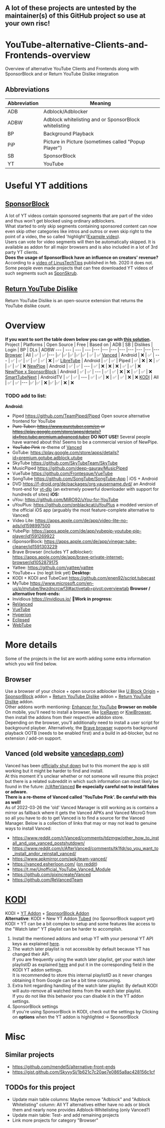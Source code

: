 
## **A lot of these projects are untested by the maintainer(s) of this GitHub project so use at your own risc!**
# YouTube-alternative-Clients-and-Frontends-overview
Overview of alternative YouTube Clients and Frontends along with SponsorBlock and or Return YouTube Dislike integration

## Abbreviations
Abbreviation | Meaning
--- | ---
ADB | Adblock/Adblocker
ADBW | Adblock whitelisting and or SponsorBlock whitelisting
BP | Background Playback
PiP | Picture in Picture (sometimes called "Popup Player")
SB | SponsorBlock
YT | YouTube

# Useful YT additions
## [SponsorBlock](https://sponsor.ajay.app/)
A lot of YT videos contain sponsored segments that are part of the video and thus won't get blocked using ordinary adblockers.  
What started to only skip segments containing sponsored content can now even skip other categories like intros and outros or even skip right to the point of a video, the so called 'highlight'([Example video](https://www.youtube.com/watch?v=b9FEpB36wZw)).  
Users can vote for video segments will then be automatically skipped.
It is available as addon for all major browsers and is also included in a lot of 3rd party YT clients.  
**Does the usage of SponsorBlock have an influence on creators' revenue?**  
According to a [video of LinusTechTips](https://www.youtube.com/watch?v=b9FEpB36wZw) published in feb. 2020 it does not.
Some people even made projects that can free downloaded YT videos of such segments such as [SponSkrub](https://github.com/faissaloo/SponSkrub).

## [Return YouTube Dislike](https://github.com/Anarios/return-youtube-dislike)
Return YouTube Dislike is an open-source extension that returns the YouTube dislike count.

# Overview
**If you want to sort the table down below you can go with [this solution](https://stackoverflow.com/questions/42843288/is-there-any-way-to-make-markdown-tables-sortable).**  
Project | Platforms | Open Source | Free | Based on | ADB | SB | Dislikes | Login | BP | DLs | ADBW
--- | --- | --- | --- |--- |--- |--- |--- |---  |---  |---  |---
[Browser](https://github.com/coffeerhyder/YouTube-alternative-Clients-and-Frontends-overview#browser) | All | ✅ | ✅  |--- |✅ |✅ |✅  |✅  |✅  | ✅ | ✅
[Vanced](https://github.com/coffeerhyder/YouTube-alternative-Clients-and-Frontends-overview#vanced) | Android | ❌ | ✅ | --- | ✅ | ✅ | ✅ | ✅ | ✅ | ❌ | ✅
[LibreTube](https://github.com/libre-tube/LibreTube) | Android | ✅ | ✅ | Piped | ✅ | ❌ | ❌ | ✅ | ✅ | ✅ | ❌
[NewPipe](https://github.com/TeamNewPipe/NewPipe) | Android | ✅ | ✅ | --- | ✅ | ❌ | ❌ | ❌ | ✅ | ✅ | ❌
[NewPipe x SponsorBlock](https://github.com/polymorphicshade/NewPipe) | Android | ✅ | ✅ | --- | ✅ | ✅ | ❌ | ❌ | ✅ | ✅ | ❌
[SmartTubeNext](https://github.com/yuliskov/SmartTubeNext) | AndroidTV | ✅ | ✅ | --- | ✅ | ✅ | ❌ | ✅ | ✅ | ❌ | ❌
[KODI](https://github.com/coffeerhyder/YouTube-alternative-Clients-and-Frontends-overview#KODI) | All | ✅ | ✅  |--- |✅ |✅ | ❌  |✅  |✅  | ❌ | ❌
### TODO add to list:
**Android:**
* Piped https://github.com/TeamPiped/Piped Open source alternative frontend for YouTube
*  ~~Pure Tuber: https://www.puretuber.com/en or https://play.google.com/store/apps/details?id=free.tube.premium.advanced.tuber~~ **DO NOT USE!** Several people have warned about this! Seems to be a commercial version of NewPipe.
* ~~YouTube Pink~~ re-theme of [Vanced](https://github.com/coffeerhyder/YouTube-alternative-Clients-and-Frontends-overview#vanced)
* GoTube: https://play.google.com/store/apps/details?id=premium.gotube.adblock.utube
* SkyTube https://github.com/SkyTubeTeam/SkyTube
* MusicPiped https://github.com/deep-gaurav/MusicPiped
* VueTube https://github.com/Frontesque/VueTube
* SongTube https://github.com/SongTube/SongTube-App | iOS + Android
* DVD https://f-droid.org/de/packages/org.yausername.dvd/ an Android front-end for [yt-dlp](https://github.com/yt-dlp/yt-dlp) (an extremely powerful downloader with support for hundreds of sites)
**iOS:**
* uYou: https://github.com/MiRO92/uYou-for-YouTube
* uYouPlus: https://github.com/qnblackcat/uYouPlus a modded version of the official iOS app (arguably the most feature-complete alternative to Vanced)
* Video Lite: https://apps.apple.com/de/app/video-lite-no-ads/id1598997500
* YubePip: https://apps.apple.com/de/app/yubepip-youtube-pip-player/id1591269922
* iSponsorBlock: https://apps.apple.com/de/app/vinegar-tube-cleaner/id1591303229
* Brave Browser (includes YT adblocker): https://apps.apple.com/de/app/brave-private-internet-browser/id1052879175
* Yattee: https://github.com/yattee/yattee
* YouTube++ (no legit link yet)
**Desktop:**
* KODI + KODI and TubeCast https://github.com/enen92/script.tubecast
* MyTube https://www.microsoft.com/en-us/p/mytube/9wzdncrcwf3l#activetab=pivot:overviewtab
**Browser / alternative front-ends:**
* Invidious https://invidious.io/
**🔸Work in progress:**  
*  [ReVanced](https://revanced.app/)  
*  [VueTube](https://github.com/Frontesque/VueTube)  
*  [Hyperion](https://discord.gg/dNZ2Ay4gga)  
*  [Eclipsed](https://discord.gg/SDsaQqvGJF)  
*  [WebTube](https://discord.gg/zypWQvxuGe)

# More details
Some of the projects in the list are worth adding some extra information which you will find below.
## Browser
Use a browser of your choice + open source adblocker like [U Block Origin](https://ublockorigin.com/) + [SponsorBlock](https://sponsor.ajay.app/) addon + [Return YouTube Dislike](https://github.com/Anarios/return-youtube-dislike) addon + [Return YouTube Dislike](https://github.com/coffeerhyder/YouTube-alternative-Clients-and-Frontends-overview#return-youtube-dislike) addon.  
Other addons worth mentioning: [Enhancer for YouTube](https://www.mrfdev.com/enhancer-for-youtube)
**Browser on mobile**
On mobile, you'll need to install a browser, like [IceRaven](https://github.com/fork-maintainers/iceraven-browser) or [KiwiBrowser](https://kiwibrowser.com/), then install the addons from their respective adddon store.  
Depending on the browser, you'll additionally need to install a user script for background playber. Alternatively, the [Brave browser](https://brave.com/) supports background playback OOTB (needs to be enabled first) and a build in ad-blocker, but no extension / add-on support.
## Vanced (old website [vancedapp.com](https://vancedapp.com/))
Vanced has been [officially shut down](https://telegra.ph/Vanced-Discontinuation-03-19) but to this moment the app is still working but it might be harder to find and install.  
At this moment it's unclear whether or not someone will resume this project but there is a related subreddit in which such information can most likely be found in the future: [/r/AfterVanced](https://www.reddit.com/r/AfterVanced/)
**Be especially careful not to install fakes or adware.  
There is a re-theme of Vanced called 'YouTube Pink'. Be careful with this as well!**  
As of 2022-03-26 the 'old' Vanced Manager is still working as is contains a mirror as fallback where it gets the Vanced APKs and Vanced MicroG from so all you have to do to get Vanced is to find a source for the Vanced Manager.
Below is a collection of links that may or may not lead to genuine ways to install Vanced:
* https://www.reddit.com/r/Vanced/comments/tdzmgw/other_how_to_install_and_use_vanced_postshutdown/
* https://www.reddit.com/r/AfterVanced/comments/tk1fdr/so_you_want_to_install_andor_reinstall_vanced/
* https://www.apkmirror.com/apk/team-vanced/
* https://vanced.esherloon.com/ ([on reddit](https://www.reddit.com/r/AfterVanced/comments/tj6dsv/release_youtube_vanced_mirror_and_custom_vanced/))
* https://t.me/Unofficial_YouTube_Vanced_Module
* https://github.com/pixincreate/Vanced
* https://github.com/ReVancedTeam
# [KODI](https://kodi.tv/download/)
KODI + [YT Addon](https://github.com/anxdpanic/plugin.video.youtube) + [SponsorBlock Addon](https://github.com/siku2/script.service.sponsorblock)  
**Alternative**: KODI + New YT Addon [Tubed](https://github.com/anxdpanic/plugin.video.tubed) (no SponsorBlock support yet)  
KODI + YT can be a bit complex to setup and some features like access to the "Watch later" YT playlist can be harder to accomplish.
1. Install the mentioned addons and setup YT with your personal YT API keys as explained [here](https://seo-michael.co.uk/how-to-create-your-own-youtube-api-key-id-and-secret/).
2. The watch later playlist is not accessible by default because YT has changed their API.  
If you are frequently using the watch later playlist, get your watch later playlistID as explained [here](https://github.com/anxdpanic/plugin.video.youtube/issues/69#issuecomment-766843932) and put it in the corresponding field in the KODI YT addon settings.  
It is recommended to store this internal playlistID as it never changes obtaining it from Google can be a bit time consuming.
3. Extra hint regarding handling of the watch later playlist:
By default KODI will auto-remove all watched items from the watch later playlist.  
If you do not like this behavior you can disable it in the YT addon settings.
4. SponsorBlock settings  
If you're using SponsorBlock in KODI, check out the settings by Clicking on **options** when the YT addon is highlighted -> SponsorBlock
# Misc
## Similar projects
* https://github.com/mendel5/alternative-front-ends
* https://gist.github.com/SkyyySi/1b621c7c20ae7e0865a8ac428156c1cf
## TODOs for this project
* Update main table columns: Maybe remove "Adblock" and "Adblock Whitelisting" column: All YT alternatives either have no ads or block them and nearly none provides Adblock-Whitelisting (only Vanced?)
* Update main table: Test- and add remaining projects
* Link more projects for category "Browser"
